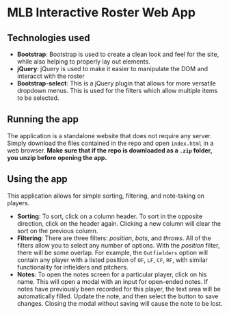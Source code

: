 # MLB Interactive Roster Web App

## Technologies used
* **Bootstrap**: Bootstrap is used to create a clean look and feel for the site, while also helping to properly lay out elements.
* **jQuery**: jQuery is used to make it easier to manipulate the DOM and interacct with the roster
* **Bootstrap-select**: This is a jQuery plugin that allows for more versatile dropdown menus. This is used for the filters which allow multiple items to be selected.

## Running the app
The application is a standalone website that does not require any server. Simply download the files contained in the repo and open `index.html` in a web browser. **Make sure that if the repo is downloaded as a `.zip` folder, you unzip before opening the app.**

## Using the app
This application allows for simple sorting, filtering, and note-taking on players.
* **Sorting**: To sort, click on a column header. To sort in the opposite direction, click on the header again. Clicking a new column will clear the sort on the previous column.
* **Filtering**: There are three filters: *position*, *bats*, and *throws*. All of the filters allow you to select any number of options. With the *position* filter, there will be some overlap. For example, the `Outfielders` option will contain any player with a listed position of `OF`, `LF`, `CF`, `RF`, with similar functionality for infielders and pitchers.
* **Notes**: To open the notes screen for a particular player, click on his name. This will open a modal with an input for open-ended notes. If notes have previously been recorded for this player, the text area will be automatically filled. Update the note, and then select the button to save changes. Closing the modal without saving will cause the note to be lost.
